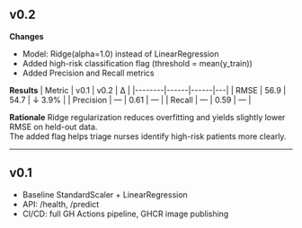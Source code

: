 ## v0.2
**Changes**
- Model: Ridge(alpha=1.0) instead of LinearRegression
- Added high-risk classification flag (threshold = mean(y_train))
- Added Precision and Recall metrics

**Results**
| Metric | v0.1 | v0.2 | Δ |
|--------|------|------|---|
| RMSE |  56.9 | 54.7 | ↓ 3.9% |
| Precision | — | 0.61 | — |
| Recall | — | 0.59 | — |

**Rationale**
Ridge regularization reduces overfitting and yields slightly lower RMSE on held-out data.  
The added flag helps triage nurses identify high-risk patients more clearly.

---

## v0.1
- Baseline StandardScaler + LinearRegression
- API: /health, /predict
- CI/CD: full GH Actions pipeline, GHCR image publishing
